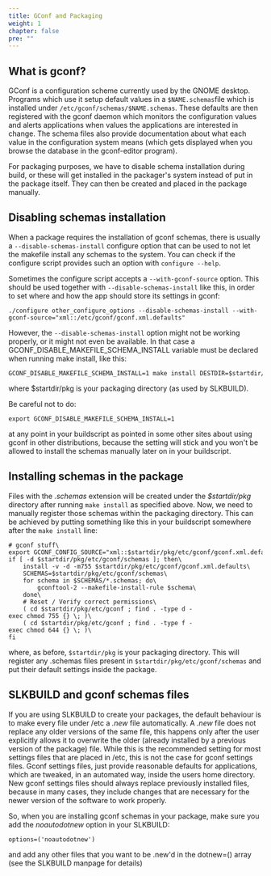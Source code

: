 ```yaml
---
title: GConf and Packaging
weight: 1
chapter: false
pre: ""
---
```



## What is gconf?

GConf is a configuration scheme currently used by the GNOME desktop.
Programs which use it setup default values in a `$NAME.schemas`file
which is installed under `/etc/gconf/schemas/$NAME.schemas`. These
defaults are then registered with the gconf daemon which monitors the
configuration values and alerts applications when values the
applications are interested in change. The schema files also provide
documentation about what each value in the configuration system means
(which gets displayed when you browse the database in the gconf-editor
program).

For packaging purposes, we have to disable schema installation during
build, or these will get installed in the packager's system instead of
put in the package itself. They can then be created and placed in the
package manually.

## Disabling schemas installation

When a package requires the installation of gconf schemas, there is
usually a `--disable-schemas-install` configure option that can be
used to not let the makefile install any schemas to the system. You can
check if the configure script provides such an option with `configure
--help`.

Sometimes the configure script accepts a `--with-gconf-source` option.
This should be used together with `--disable-schemas-install` like
this, in order to set where and how the app should store its settings in
gconf:

```
./configure other_configure_options --disable-schemas-install --with-gconf-source="xml::/etc/gconf/gconf.xml.defaults"
```

However, the `--disable-schemas-install` option might not be working
properly, or it might not even be available. In that case a
GCONF\_DISABLE\_MAKEFILE\_SCHEMA\_INSTALL variable must be declared when
running make install, like this:

```
GCONF_DISABLE_MAKEFILE_SCHEMA_INSTALL=1 make install DESTDIR=$startdir/pkg
```

where $startdir/pkg is your packaging directory (as used by
SLKBUILD).

Be careful not to do:

```
export GCONF_DISABLE_MAKEFILE_SCHEMA_INSTALL=1
```

at any point in your buildscript as pointed in some other sites about
using gconf in other distributions, because the setting will stick and
you won't be allowed to install the schemas manually later on in your
buildscript.

## Installing schemas in the package

Files with the *.schemas* extension will be created under the
*\$startdir/pkg* directory after running `make install` as specified
above. Now, we need to manually register those schemas within the
packaging directory. This can be achieved by putting something like this
in your buildscript somewhere after the `make install` line:

```
# gconf stuff\
export GCONF_CONFIG_SOURCE="xml::$startdir/pkg/etc/gconf/gconf.xml.defaults"\
if [ -d $startdir/pkg/etc/gconf/schemas ]; then\
    install -v -d -m755 $startdir/pkg/etc/gconf/gconf.xml.defaults\
    SCHEMAS=$startdir/pkg/etc/gconf/schemas\
    for schema in $SCHEMAS/*.schemas; do\
        gconftool-2 --makefile-install-rule $schema\
    done\
    # Reset / Verify correct permissions\
    ( cd $startdir/pkg/etc/gconf ; find . -type d -exec chmod 755 {} \; )\
    ( cd $startdir/pkg/etc/gconf ; find . -type f -exec chmod 644 {} \; )\
fi
```

where, as before, `$startdir/pkg` is your packaging directory. This
will register any .schemas files present in
`$startdir/pkg/etc/gconf/schemas` and put their default settings inside
the package.

## SLKBUILD and gconf schemas files

If you are using SLKBUILD to create your
packages, the default behaviour is to make every file under /etc a
*.new* file automatically. A *.new* file does not replace any older
versions of the same file, this happens only after the user explicitly
allows it to overwrite the older (already installed by a previous
version of the package) file. While this is the recommended setting for
most settings files that are placed in /etc, this is not the case for
gconf settings files. Gconf settings files, just provide reasonable
defaults for applications, which are tweaked, in an automated way,
inside the users home directory. New gconf settings files should always
replace previously installed files, because in many cases, they include
changes that are necessary for the newer version of the software to work
properly.

So, when you are installing gconf schemas in your package, make sure you
add the *noautodotnew* option in your SLKBUILD:

```
options=('noautodotnew')
```

and add any other files that you want to be .new'd in the dotnew=()
array (see the SLKBUILD manpage for details)

